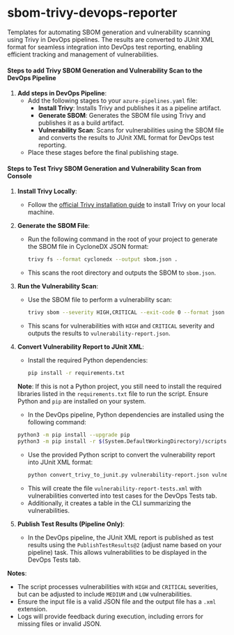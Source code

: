 # sbom-trivy-devops-reporter
Templates for automating SBOM generation and vulnerability scanning using Trivy in DevOps pipelines. The results are converted to JUnit XML format for seamless integration into DevOps test reporting, enabling efficient tracking and management of vulnerabilities.

#### Steps to add Trivy SBOM Generation and Vulnerability Scan to the DevOps Pipeline

1. **Add steps in DevOps Pipeline**:
   - Add the following stages to your `azure-pipelines.yaml` file:
     - **Install Trivy**: Installs Trivy and publishes it as a pipeline artifact.
     - **Generate SBOM**: Generates the SBOM file using Trivy and publishes it as a build artifact.
     - **Vulnerability Scan**: Scans for vulnerabilities using the SBOM file and converts the results to JUnit XML format for DevOps test reporting.
   - Place these stages before the final publishing stage.

#### Steps to Test Trivy SBOM Generation and Vulnerability Scan from Console

1. **Install Trivy Locally**:
   - Follow the [official Trivy installation guide](https://trivy.dev/latest/getting-started/installation/) to install Trivy on your local machine.

2. **Generate the SBOM File**:
   - Run the following command in the root of your project to generate the SBOM file in CycloneDX JSON format:
     ```bash
     trivy fs --format cyclonedx --output sbom.json .
     ```
   - This scans the root directory and outputs the SBOM to `sbom.json`.

3. **Run the Vulnerability Scan**:
   - Use the SBOM file to perform a vulnerability scan:
     ```bash
     trivy sbom --severity HIGH,CRITICAL --exit-code 0 --format json --output vulnerability-report.json sbom.json
     ```
   - This scans for vulnerabilities with `HIGH` and `CRITICAL` severity and outputs the results to `vulnerability-report.json`.

4. **Convert Vulnerability Report to JUnit XML**:
   - Install the required Python dependencies:
     ```bash
     pip install -r requirements.txt
     ```
    **Note**: If this is not a Python project, you still need to install the required libraries listed in the `requirements.txt` file to run the script. Ensure Python and `pip` are installed on your system.

    - In the DevOps pipeline, Python dependencies are installed using the following command:
     ```bash
     python3 -m pip install --upgrade pip
     python3 -m pip install -r $(System.DefaultWorkingDirectory)/scripts/requirements.txt
     ```

   - Use the provided Python script to convert the vulnerability report into JUnit XML format:
     ```bash
     python convert_trivy_to_junit.py vulnerability-report.json vulnerability-report-tests.xml
     ```
   - This will create the file `vulnerability-report-tests.xml` with vulnerabilities converted into test cases for the DevOps Tests tab.
   - Additionally, it creates a table in the CLI summarizing the vulnerabilities.

5. **Publish Test Results (Pipeline Only)**:
   - In the DevOps pipeline, the JUnit XML report is published as test results using the `PublishTestResults@2` (adjust name based on your pipeline) task. This allows vulnerabilities to be displayed in the DevOps Tests tab.

**Notes**:
- The script processes vulnerabilities with `HIGH` and `CRITICAL` severities, but can be adjusted to include `MEDIUM` and `LOW` vulnerabilities.
- Ensure the input file is a valid JSON file and the output file has a `.xml` extension.
- Logs will provide feedback during execution, including errors for missing files or invalid JSON.

